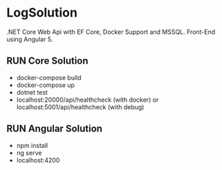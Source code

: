 # LogSolution

.NET Core Web Api with EF Core, Docker Support and MSSQL.
Front-End using Angular 5.

## RUN Core Solution

- docker-compose build
- docker-compose up
- dotnet test
- localhost:20000/api/healthcheck (with docker) or localhost:5001/api/healthcheck (with debug)


## RUN Angular Solution

- npm install
- ng serve
- localhost:4200
